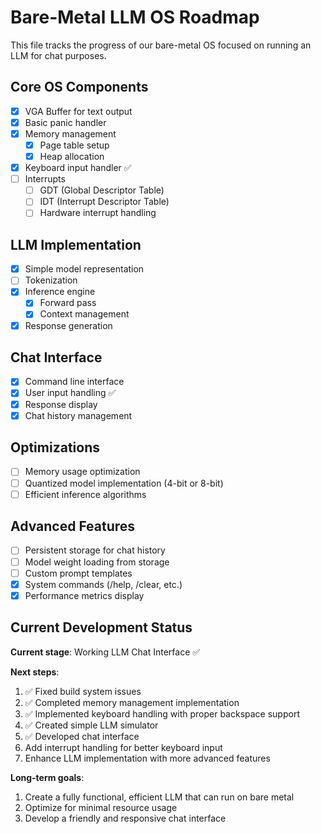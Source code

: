 # Bare-Metal LLM OS Roadmap

This file tracks the progress of our bare-metal OS focused on running an LLM for chat purposes.

## Core OS Components

- [x] VGA Buffer for text output
- [x] Basic panic handler
- [x] Memory management
  - [x] Page table setup
  - [x] Heap allocation
- [x] Keyboard input handler ✅
- [ ] Interrupts
  - [ ] GDT (Global Descriptor Table)
  - [ ] IDT (Interrupt Descriptor Table)
  - [ ] Hardware interrupt handling

## LLM Implementation

- [x] Simple model representation
- [ ] Tokenization
- [x] Inference engine
  - [x] Forward pass
  - [x] Context management
- [x] Response generation

## Chat Interface

- [x] Command line interface
- [x] User input handling ✅
- [x] Response display
- [x] Chat history management

## Optimizations

- [ ] Memory usage optimization
- [ ] Quantized model implementation (4-bit or 8-bit)
- [ ] Efficient inference algorithms

## Advanced Features

- [ ] Persistent storage for chat history
- [ ] Model weight loading from storage
- [ ] Custom prompt templates
- [x] System commands (/help, /clear, etc.)
- [x] Performance metrics display

## Current Development Status

**Current stage**: Working LLM Chat Interface ✅

**Next steps**:
1. ✅ Fixed build system issues
2. ✅ Completed memory management implementation
3. ✅ Implemented keyboard handling with proper backspace support
4. ✅ Created simple LLM simulator
5. ✅ Developed chat interface
6. Add interrupt handling for better keyboard input
7. Enhance LLM implementation with more advanced features

**Long-term goals**:
1. Create a fully functional, efficient LLM that can run on bare metal
2. Optimize for minimal resource usage
3. Develop a friendly and responsive chat interface
